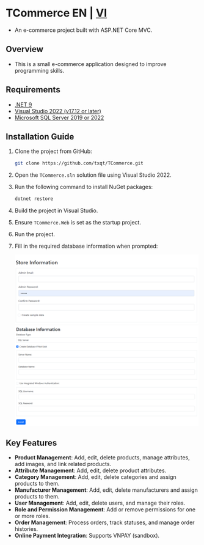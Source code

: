 # TCommerce EN | [VI](./README.md)

- An e-commerce project built with ASP.NET Core MVC.

## Overview
- This is a small e-commerce application designed to improve programming skills.

## Requirements

- [.NET 9](https://dotnet.microsoft.com/en-us/download/dotnet/9.0)
- [Visual Studio 2022 (v17.12 or later)](https://visualstudio.microsoft.com/vs/)
- [Microsoft SQL Server 2019 or 2022](https://www.microsoft.com/en-us/sql-server/sql-server-downloads)

## Installation Guide
1. Clone the project from GitHub:

    ```bash
    git clone https://github.com/txqt/TCommerce.git
    ```

2. Open the `TCommerce.sln` solution file using Visual Studio 2022.
3. Run the following command to install NuGet packages:

    ```bash
    dotnet restore
    ```

4. Build the project in Visual Studio.
5. Ensure `TCommerce.Web` is set as the startup project.
6. Run the project.
7. Fill in the required database information when prompted:
    
    ![Admin account setup and sample data creation](setup-images/store-info.png)
    ![Enter database information (MSSQL)](setup-images/db-info.png)

## Key Features

- **Product Management**: Add, edit, delete products, manage attributes, add images, and link related products.
- **Attribute Management**: Add, edit, delete product attributes.
- **Category Management**: Add, edit, delete categories and assign products to them.
- **Manufacturer Management**: Add, edit, delete manufacturers and assign products to them.
- **User Management**: Add, edit, delete users, and manage their roles.
- **Role and Permission Management**: Add or remove permissions for one or more roles.
- **Order Management**: Process orders, track statuses, and manage order histories.
- **Online Payment Integration**: Supports VNPAY (sandbox).
